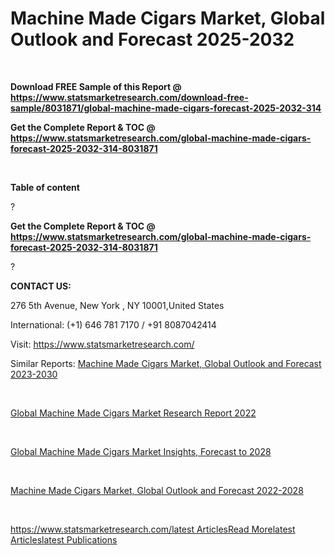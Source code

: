 <h1>Machine Made Cigars Market, Global Outlook and Forecast 2025-2032</h1><br/><p><strong>Download FREE Sample of this Report @ <a href="https://www.statsmarketresearch.com/download-free-sample/8031871/global-machine-made-cigars-forecast-2025-2032-314">https://www.statsmarketresearch.com/download-free-sample/8031871/global-machine-made-cigars-forecast-2025-2032-314</a></strong></p>
 
 
 
 <div><b>Get the Complete Report & TOC @ <a href="https://www.statsmarketresearch.com/global-machine-made-cigars-forecast-2025-2032-314-8031871">https://www.statsmarketresearch.com/global-machine-made-cigars-forecast-2025-2032-314-8031871</a></b></div>
 
 
 
 <p><br />
 
 <b>Table of content</b></p>
 
 
 
 <p>? </p>
 
 
 
 <div><b>Get the Complete Report & TOC @ <a href="https://www.statsmarketresearch.com/global-machine-made-cigars-forecast-2025-2032-314-8031871">https://www.statsmarketresearch.com/global-machine-made-cigars-forecast-2025-2032-314-8031871</a></b></div>
 
 
 
 <p>? </p>
 
 
 
 <p><b>CONTACT US:</b><br />
 
 276 5th Avenue, New York , NY 10001,United States<br />
 
 International: (+1) 646 781 7170 / +91 8087042414<br />
 
 Visit: <a href="https://www.statsmarketresearch.com/">https://www.statsmarketresearch.com/</a><br />
 
 Similar Reports: <a href="https://www.statsmarketresearch.com/global-machine-made-cigars-forecast-2025-2032-314-8031871">Machine Made Cigars Market, Global Outlook and Forecast 2023-2030</a><br />
 
 <br />
 
 <a href="https://www.statsmarketresearch.com/global-machine-made-cigars-forecast-2025-2032-314-8031871">Global Machine Made Cigars Market Research Report 2022</a><br />
 
 <br />
 
 <a href="https://www.statsmarketresearch.com/global-machine-made-cigars-forecast-2025-2032-314-8031871">Global Machine Made Cigars Market Insights, Forecast to 2028</a><br />
 
 <br />
 
 <a href="https://www.statsmarketresearch.com/global-machine-made-cigars-forecast-2025-2032-314-8031871">Machine Made Cigars Market, Global Outlook and Forecast 2022-2028</a><br />
 
 <br />
 
 <a href="https://gyeongbokgung.com">https://www.statsmarketresearch.com/</a><a href="https://hallyeomaritime.com">latest Articles</a><a href="https://jingwansa.com">Read More</a><a href="https://nguoiviet.jp/">latest Articles</a><a href="https://www.intelmarketresearch.com/">latest Publications</a></p>
